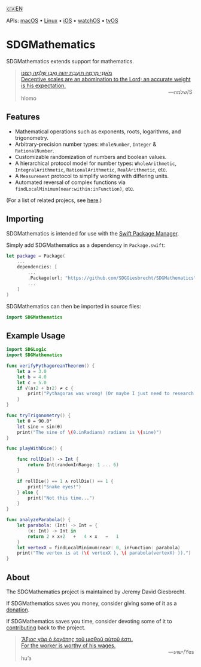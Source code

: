 <!--
 🇨🇦EN Read Me.md

 This source file is part of the SDGMathematics open source project.
 https://sdggiesbrecht.github.io/SDGMathematics/macOS

 Copyright ©2017 Jeremy David Giesbrecht and the SDGMathematics project contributors.

 Soli Deo gloria.

 Licensed under the Apache Licence, Version 2.0.
 See http://www.apache.org/licenses/LICENSE-2.0 for licence information.
 -->

<!--
 !!!!!!! !!!!!!! !!!!!!! !!!!!!! !!!!!!! !!!!!!! !!!!!!!
 This file is managed by Workspace.
 Manual changes will not persist.
 For more information, see:
 https://github.com/SDGGiesbrecht/Workspace/blob/master/Documentation/Read‐Me.md
 !!!!!!! !!!!!!! !!!!!!! !!!!!!! !!!!!!! !!!!!!! !!!!!!!
 -->

[🇨🇦EN](🇨🇦EN%20Read%20Me.md) <!--Skip in Jazzy-->

APIs: [macOS](https://sdggiesbrecht.github.io/SDGMathematics/macOS) • [Linux](https://sdggiesbrecht.github.io/SDGMathematics/Linux) • [iOS](https://sdggiesbrecht.github.io/SDGMathematics/iOS) • [watchOS](https://sdggiesbrecht.github.io/SDGMathematics/watchOS) • [tvOS](https://sdggiesbrecht.github.io/SDGMathematics/tvOS)

# SDGMathematics

SDGMathematics extends support for mathematics.

> [מֹאזְנֵי מִרְמָה תּוֹעֲבַת יהוה וְאֶבֶן שְׁלֵמָה רְצוֹנוֹ׃<br>Deceptive scales are an abomination to the Lord; an accurate weight is his expectation.](https://www.biblegateway.com/passage/?search=Proverbs+11&version=WLC;NIV)<br>&nbsp;&nbsp;&nbsp;&nbsp;&nbsp;&nbsp;&nbsp;&nbsp;&nbsp;&nbsp;&nbsp;&nbsp;&nbsp;&nbsp;&nbsp;&nbsp;&nbsp;&nbsp;&nbsp;&nbsp;&nbsp;&nbsp;&nbsp;&nbsp;&nbsp;&nbsp;&nbsp;&nbsp;&nbsp;&nbsp;&nbsp;&nbsp;&nbsp;&nbsp;&nbsp;&nbsp;&nbsp;&nbsp;&nbsp;&nbsp;&nbsp;&nbsp;&nbsp;&nbsp;&nbsp;&nbsp;&nbsp;&nbsp;&nbsp;&nbsp;&nbsp;&nbsp;&nbsp;&nbsp;&nbsp;&nbsp;&nbsp;&nbsp;&nbsp;&nbsp;&nbsp;&nbsp;&nbsp;&nbsp;&nbsp;&nbsp;&nbsp;&nbsp;&nbsp;&nbsp;&nbsp;&nbsp;&nbsp;&nbsp;&nbsp;&nbsp;&nbsp;&nbsp;&nbsp;&nbsp;&nbsp;&nbsp;&nbsp;&nbsp;&nbsp;&nbsp;&nbsp;&nbsp;&nbsp;&nbsp;&nbsp;&nbsp;&nbsp;&nbsp;&nbsp;&nbsp;&nbsp;&nbsp;&nbsp;&nbsp;―‎שלמה/Shlomo

## Features

- Mathematical operations such as exponents, roots, logarithms, and trigonometry.
- Arbitrary‐precision number types: `WholeNumber`, `Integer` & `RationalNumber`.
- Customizable randomization of numbers and boolean values.
- A hierarchical protocol model for number types: `WholeArithmetic`, `IntegralArithmetic`, `RationalArithmetic`, `RealArithmetic`, etc.
- A `Measurement` protocol to simplify working with differing units.
- Automated reversal of complex functions via `findLocalMinimum(near:within:inFunction)`, etc.

(For a list of related projecs, see [here](🇨🇦EN%20Related%20Projects.md).) <!--Skip in Jazzy-->

## Importing

SDGMathematics is intended for use with the [Swift Package Manager](https://swift.org/package-manager/).

Simply add SDGMathematics as a dependency in `Package.swift`:

```swift
let package = Package(
    ...
    dependencies: [
        ...
        .Package(url: "https://github.com/SDGGiesbrecht/SDGMathematics", versions: "1.0.2" ..< "2.0.0"),
        ...
    ]
)
```

SDGMathematics can then be imported in source files:

```swift
import SDGMathematics
```

## Example Usage

```swift
import SDGLogic
import SDGMathematics

func verifyPythagoreanTheorem() {
    let a = 3.0
    let b = 4.0
    let c = 5.0
    if √(a↑2 + b↑2) ≠ c {
        print("Pythagoras was wrong! (Or maybe I just need to research floating point numbers...)")
    }
}

func tryTrigonometry() {
    let θ = 90.0°
    let sine = sin(θ)
    print("The sine of \(θ.inRadians) radians is \(sine)")
}

func playWithDice() {

    func rollDie() -> Int {
        return Int(randomInRange: 1 ... 6)
    }

    if rollDie() == 1 ∧ rollDie() == 1 {
        print("Snake eyes!")
    } else {
        print("Not this time...")
    }
}

func analyzeParabola() {
    let parabola: (Int) -> Int = {
        (x: Int) -> Int in
        return 2 × x↑2   +   4 × x   −   1
    }
    let vertexX = findLocalMinimum(near: 0, inFunction: parabola)
    print("The vertex is at (\( vertexX ), \( parabola(vertexX) )).")
}
```

## About

The SDGMathematics project is maintained by Jeremy David Giesbrecht.

If SDGMathematics saves you money, consider giving some of it as a [donation](https://paypal.me/JeremyGiesbrecht).

If SDGMathematics saves you time, consider devoting some of it to [contributing](https://github.com/SDGGiesbrecht/SDGMathematics) back to the project.

> [Ἄξιος γὰρ ὁ ἐργάτης τοῦ μισθοῦ αὐτοῦ ἐστι.<br>For the worker is worthy of his wages.](https://www.biblegateway.com/passage/?search=Luke+10&version=SBLGNT;NIV)<br>&nbsp;&nbsp;&nbsp;&nbsp;&nbsp;&nbsp;&nbsp;&nbsp;&nbsp;&nbsp;&nbsp;&nbsp;&nbsp;&nbsp;&nbsp;&nbsp;&nbsp;&nbsp;&nbsp;&nbsp;&nbsp;&nbsp;&nbsp;&nbsp;&nbsp;&nbsp;&nbsp;&nbsp;&nbsp;&nbsp;&nbsp;&nbsp;&nbsp;&nbsp;&nbsp;&nbsp;&nbsp;&nbsp;&nbsp;&nbsp;&nbsp;&nbsp;&nbsp;&nbsp;&nbsp;&nbsp;&nbsp;&nbsp;&nbsp;&nbsp;&nbsp;&nbsp;&nbsp;&nbsp;&nbsp;&nbsp;&nbsp;&nbsp;&nbsp;&nbsp;&nbsp;&nbsp;&nbsp;&nbsp;&nbsp;&nbsp;&nbsp;&nbsp;&nbsp;&nbsp;&nbsp;&nbsp;&nbsp;&nbsp;&nbsp;&nbsp;&nbsp;&nbsp;&nbsp;&nbsp;&nbsp;&nbsp;&nbsp;&nbsp;&nbsp;&nbsp;&nbsp;&nbsp;&nbsp;&nbsp;&nbsp;&nbsp;&nbsp;&nbsp;&nbsp;&nbsp;&nbsp;&nbsp;&nbsp;&nbsp;―‎ישוע/Yeshuʼa
